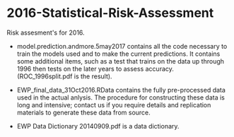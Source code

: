 # 2016-Statistical-Risk-Assessment

Risk assesment's for 2016.

- model.prediction.andmore.5may2017 contains all the code necessary to train the models used and to make the current predictions.  It contains some additional items, such as a test that trains on the data up through 1996 then tests on the later years to assess accuracy. (ROC_1996split.pdf is the result).

- EWP_final_data_31Oct2016.RData contains the fully pre-processed data used in the actual anlysis.  The procedure for constructing these data is long and intensive; contact us if you require details and replication materials to generate these data from source. 

- EWP Data Dictionary 20140909.pdf is a data dictionary.


